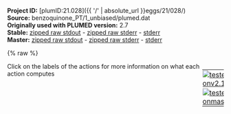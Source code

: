 **Project ID:** [plumID:21.028]({{ '/' | absolute_url }}eggs/21/028/)  
**Source:** benzoquinone_PT/1_unbiased/plumed.dat  
**Originally used with PLUMED version:** 2.7  
**Stable:** [zipped raw stdout](plumed.dat.plumed.stdout.txt.zip) - [zipped raw stderr](plumed.dat.plumed.stderr.txt.zip) - [stderr](plumed.dat.plumed.stderr)  
**Master:** [zipped raw stdout](plumed.dat.plumed_master.stdout.txt.zip) - [zipped raw stderr](plumed.dat.plumed_master.stderr.txt.zip) - [stderr](plumed.dat.plumed_master.stderr)  

{% raw %}
<div style="width: 100%; float:left">
<div style="width: 90%; float:left" id="value_details_data/benzoquinone_PT/1_unbiased/plumed.dat"> Click on the labels of the actions for more information on what each action computes </div>
<div style="width: 10%; float:left"><table><tr><td style="padding:1px"><a href="plumed.dat.plumed.stderr"><img src="https://img.shields.io/badge/v2.10-passing-green.svg" alt="tested onv2.10" /></a></td></tr><tr><td style="padding:1px"><a href="plumed.dat.plumed_master.stderr"><img src="https://img.shields.io/badge/master-passing-green.svg" alt="tested onmaster" /></a></td></tr></table></div></div>
<pre style="width=97%;">
<span style="color:blue" class="comment">#! vim:ft=plumed</span>
<br/><span style="color:blue" class="comment"># input file for unbiased intramolecular double proton transfer in 2,5-diamino-1,4-benzoquinone </span>
<br/><span style="color:blue" class="comment"># we can use the coordination numbers of the heavy atoms!</span>
<span style="color:blue" class="comment"># We take them of the type CC, CH, CO, CO, NH, OH</span>

<br/><span style="color:blue" class="comment">#UNITS</span>
<span class="plumedtooltip" style="color:green">UNITS<span class="right">This command sets the internal units for the code. <a href="https://www.plumed.org/doc-master/user-doc/html/_u_n_i_t_s.html" style="color:green">More details</a><i></i></span></span> <span class="plumedtooltip">LENGTH<span class="right">the units of lengths<i></i></span></span>=A

<span style="color:blue" class="comment"># ==== GROUPS ====</span>
<span style="display:none;" id="data/benzoquinone_PT/1_unbiased/plumed.dat">The UNITS action with label <b></b> calculates something</span><b name="data/benzoquinone_PT/1_unbiased/plumed.datC" onclick='showPath("data/benzoquinone_PT/1_unbiased/plumed.dat","data/benzoquinone_PT/1_unbiased/plumed.datC","data/benzoquinone_PT/1_unbiased/plumed.datC","violet")'>C</b><span style="display:none;" id="data/benzoquinone_PT/1_unbiased/plumed.datC">The GROUP action with label <b>C</b> calculates the following quantities:<table  align="center" frame="void" width="95%" cellpadding="5%"><tr><td width="5%"><b> Quantity </b>  </td><td width="5%"><b> Type </b>  </td><td><b> Description </b> </td></tr><tr><td width="5%">C</td><td width="5%"><font color="violet">atoms</font></td><td>indices of atoms specified in GROUP</td></tr></table></span>: <span class="plumedtooltip" style="color:green">GROUP<span class="right">Define a group of atoms so that a particular list of atoms can be referenced with a single label in definitions of CVs or virtual atoms. <a href="https://www.plumed.org/doc-master/user-doc/html/_g_r_o_u_p.html" style="color:green">More details</a><i></i></span></span> <span class="plumedtooltip">ATOMS<span class="right">the numerical indexes for the set of atoms in the group<i></i></span></span>=1,2,3,4,5,6
<b name="data/benzoquinone_PT/1_unbiased/plumed.datN" onclick='showPath("data/benzoquinone_PT/1_unbiased/plumed.dat","data/benzoquinone_PT/1_unbiased/plumed.datN","data/benzoquinone_PT/1_unbiased/plumed.datN","violet")'>N</b><span style="display:none;" id="data/benzoquinone_PT/1_unbiased/plumed.datN">The GROUP action with label <b>N</b> calculates the following quantities:<table  align="center" frame="void" width="95%" cellpadding="5%"><tr><td width="5%"><b> Quantity </b>  </td><td width="5%"><b> Type </b>  </td><td><b> Description </b> </td></tr><tr><td width="5%">N</td><td width="5%"><font color="violet">atoms</font></td><td>indices of atoms specified in GROUP</td></tr></table></span>: <span class="plumedtooltip" style="color:green">GROUP<span class="right">Define a group of atoms so that a particular list of atoms can be referenced with a single label in definitions of CVs or virtual atoms. <a href="https://www.plumed.org/doc-master/user-doc/html/_g_r_o_u_p.html" style="color:green">More details</a><i></i></span></span> <span class="plumedtooltip">ATOMS<span class="right">the numerical indexes for the set of atoms in the group<i></i></span></span>=9,12
<b name="data/benzoquinone_PT/1_unbiased/plumed.datO" onclick='showPath("data/benzoquinone_PT/1_unbiased/plumed.dat","data/benzoquinone_PT/1_unbiased/plumed.datO","data/benzoquinone_PT/1_unbiased/plumed.datO","violet")'>O</b><span style="display:none;" id="data/benzoquinone_PT/1_unbiased/plumed.datO">The GROUP action with label <b>O</b> calculates the following quantities:<table  align="center" frame="void" width="95%" cellpadding="5%"><tr><td width="5%"><b> Quantity </b>  </td><td width="5%"><b> Type </b>  </td><td><b> Description </b> </td></tr><tr><td width="5%">O</td><td width="5%"><font color="violet">atoms</font></td><td>indices of atoms specified in GROUP</td></tr></table></span>: <span class="plumedtooltip" style="color:green">GROUP<span class="right">Define a group of atoms so that a particular list of atoms can be referenced with a single label in definitions of CVs or virtual atoms. <a href="https://www.plumed.org/doc-master/user-doc/html/_g_r_o_u_p.html" style="color:green">More details</a><i></i></span></span> <span class="plumedtooltip">ATOMS<span class="right">the numerical indexes for the set of atoms in the group<i></i></span></span>=15,16
<b name="data/benzoquinone_PT/1_unbiased/plumed.datH" onclick='showPath("data/benzoquinone_PT/1_unbiased/plumed.dat","data/benzoquinone_PT/1_unbiased/plumed.datH","data/benzoquinone_PT/1_unbiased/plumed.datH","violet")'>H</b><span style="display:none;" id="data/benzoquinone_PT/1_unbiased/plumed.datH">The GROUP action with label <b>H</b> calculates the following quantities:<table  align="center" frame="void" width="95%" cellpadding="5%"><tr><td width="5%"><b> Quantity </b>  </td><td width="5%"><b> Type </b>  </td><td><b> Description </b> </td></tr><tr><td width="5%">H</td><td width="5%"><font color="violet">atoms</font></td><td>indices of atoms specified in GROUP</td></tr></table></span>: <span class="plumedtooltip" style="color:green">GROUP<span class="right">Define a group of atoms so that a particular list of atoms can be referenced with a single label in definitions of CVs or virtual atoms. <a href="https://www.plumed.org/doc-master/user-doc/html/_g_r_o_u_p.html" style="color:green">More details</a><i></i></span></span> <span class="plumedtooltip">ATOMS<span class="right">the numerical indexes for the set of atoms in the group<i></i></span></span>=7,8,10,11,13,14

<span style="color:blue" class="comment"># ==== HEAVY ATOMS ====</span>
<b name="data/benzoquinone_PT/1_unbiased/plumed.datC1" onclick='showPath("data/benzoquinone_PT/1_unbiased/plumed.dat","data/benzoquinone_PT/1_unbiased/plumed.datC1","data/benzoquinone_PT/1_unbiased/plumed.datC1","violet")'>C1</b><span style="display:none;" id="data/benzoquinone_PT/1_unbiased/plumed.datC1">The GROUP action with label <b>C1</b> calculates the following quantities:<table  align="center" frame="void" width="95%" cellpadding="5%"><tr><td width="5%"><b> Quantity </b>  </td><td width="5%"><b> Type </b>  </td><td><b> Description </b> </td></tr><tr><td width="5%">C1</td><td width="5%"><font color="violet">atoms</font></td><td>indices of atoms specified in GROUP</td></tr></table></span>: <span class="plumedtooltip" style="color:green">GROUP<span class="right">Define a group of atoms so that a particular list of atoms can be referenced with a single label in definitions of CVs or virtual atoms. <a href="https://www.plumed.org/doc-master/user-doc/html/_g_r_o_u_p.html" style="color:green">More details</a><i></i></span></span> <span class="plumedtooltip">ATOMS<span class="right">the numerical indexes for the set of atoms in the group<i></i></span></span>=1
<b name="data/benzoquinone_PT/1_unbiased/plumed.datC2" onclick='showPath("data/benzoquinone_PT/1_unbiased/plumed.dat","data/benzoquinone_PT/1_unbiased/plumed.datC2","data/benzoquinone_PT/1_unbiased/plumed.datC2","violet")'>C2</b><span style="display:none;" id="data/benzoquinone_PT/1_unbiased/plumed.datC2">The GROUP action with label <b>C2</b> calculates the following quantities:<table  align="center" frame="void" width="95%" cellpadding="5%"><tr><td width="5%"><b> Quantity </b>  </td><td width="5%"><b> Type </b>  </td><td><b> Description </b> </td></tr><tr><td width="5%">C2</td><td width="5%"><font color="violet">atoms</font></td><td>indices of atoms specified in GROUP</td></tr></table></span>: <span class="plumedtooltip" style="color:green">GROUP<span class="right">Define a group of atoms so that a particular list of atoms can be referenced with a single label in definitions of CVs or virtual atoms. <a href="https://www.plumed.org/doc-master/user-doc/html/_g_r_o_u_p.html" style="color:green">More details</a><i></i></span></span> <span class="plumedtooltip">ATOMS<span class="right">the numerical indexes for the set of atoms in the group<i></i></span></span>=2
<b name="data/benzoquinone_PT/1_unbiased/plumed.datC3" onclick='showPath("data/benzoquinone_PT/1_unbiased/plumed.dat","data/benzoquinone_PT/1_unbiased/plumed.datC3","data/benzoquinone_PT/1_unbiased/plumed.datC3","violet")'>C3</b><span style="display:none;" id="data/benzoquinone_PT/1_unbiased/plumed.datC3">The GROUP action with label <b>C3</b> calculates the following quantities:<table  align="center" frame="void" width="95%" cellpadding="5%"><tr><td width="5%"><b> Quantity </b>  </td><td width="5%"><b> Type </b>  </td><td><b> Description </b> </td></tr><tr><td width="5%">C3</td><td width="5%"><font color="violet">atoms</font></td><td>indices of atoms specified in GROUP</td></tr></table></span>: <span class="plumedtooltip" style="color:green">GROUP<span class="right">Define a group of atoms so that a particular list of atoms can be referenced with a single label in definitions of CVs or virtual atoms. <a href="https://www.plumed.org/doc-master/user-doc/html/_g_r_o_u_p.html" style="color:green">More details</a><i></i></span></span> <span class="plumedtooltip">ATOMS<span class="right">the numerical indexes for the set of atoms in the group<i></i></span></span>=3
<b name="data/benzoquinone_PT/1_unbiased/plumed.datC4" onclick='showPath("data/benzoquinone_PT/1_unbiased/plumed.dat","data/benzoquinone_PT/1_unbiased/plumed.datC4","data/benzoquinone_PT/1_unbiased/plumed.datC4","violet")'>C4</b><span style="display:none;" id="data/benzoquinone_PT/1_unbiased/plumed.datC4">The GROUP action with label <b>C4</b> calculates the following quantities:<table  align="center" frame="void" width="95%" cellpadding="5%"><tr><td width="5%"><b> Quantity </b>  </td><td width="5%"><b> Type </b>  </td><td><b> Description </b> </td></tr><tr><td width="5%">C4</td><td width="5%"><font color="violet">atoms</font></td><td>indices of atoms specified in GROUP</td></tr></table></span>: <span class="plumedtooltip" style="color:green">GROUP<span class="right">Define a group of atoms so that a particular list of atoms can be referenced with a single label in definitions of CVs or virtual atoms. <a href="https://www.plumed.org/doc-master/user-doc/html/_g_r_o_u_p.html" style="color:green">More details</a><i></i></span></span> <span class="plumedtooltip">ATOMS<span class="right">the numerical indexes for the set of atoms in the group<i></i></span></span>=4
<b name="data/benzoquinone_PT/1_unbiased/plumed.datC5" onclick='showPath("data/benzoquinone_PT/1_unbiased/plumed.dat","data/benzoquinone_PT/1_unbiased/plumed.datC5","data/benzoquinone_PT/1_unbiased/plumed.datC5","violet")'>C5</b><span style="display:none;" id="data/benzoquinone_PT/1_unbiased/plumed.datC5">The GROUP action with label <b>C5</b> calculates the following quantities:<table  align="center" frame="void" width="95%" cellpadding="5%"><tr><td width="5%"><b> Quantity </b>  </td><td width="5%"><b> Type </b>  </td><td><b> Description </b> </td></tr><tr><td width="5%">C5</td><td width="5%"><font color="violet">atoms</font></td><td>indices of atoms specified in GROUP</td></tr></table></span>: <span class="plumedtooltip" style="color:green">GROUP<span class="right">Define a group of atoms so that a particular list of atoms can be referenced with a single label in definitions of CVs or virtual atoms. <a href="https://www.plumed.org/doc-master/user-doc/html/_g_r_o_u_p.html" style="color:green">More details</a><i></i></span></span> <span class="plumedtooltip">ATOMS<span class="right">the numerical indexes for the set of atoms in the group<i></i></span></span>=5
<b name="data/benzoquinone_PT/1_unbiased/plumed.datC6" onclick='showPath("data/benzoquinone_PT/1_unbiased/plumed.dat","data/benzoquinone_PT/1_unbiased/plumed.datC6","data/benzoquinone_PT/1_unbiased/plumed.datC6","violet")'>C6</b><span style="display:none;" id="data/benzoquinone_PT/1_unbiased/plumed.datC6">The GROUP action with label <b>C6</b> calculates the following quantities:<table  align="center" frame="void" width="95%" cellpadding="5%"><tr><td width="5%"><b> Quantity </b>  </td><td width="5%"><b> Type </b>  </td><td><b> Description </b> </td></tr><tr><td width="5%">C6</td><td width="5%"><font color="violet">atoms</font></td><td>indices of atoms specified in GROUP</td></tr></table></span>: <span class="plumedtooltip" style="color:green">GROUP<span class="right">Define a group of atoms so that a particular list of atoms can be referenced with a single label in definitions of CVs or virtual atoms. <a href="https://www.plumed.org/doc-master/user-doc/html/_g_r_o_u_p.html" style="color:green">More details</a><i></i></span></span> <span class="plumedtooltip">ATOMS<span class="right">the numerical indexes for the set of atoms in the group<i></i></span></span>=6
<b name="data/benzoquinone_PT/1_unbiased/plumed.datN1" onclick='showPath("data/benzoquinone_PT/1_unbiased/plumed.dat","data/benzoquinone_PT/1_unbiased/plumed.datN1","data/benzoquinone_PT/1_unbiased/plumed.datN1","violet")'>N1</b><span style="display:none;" id="data/benzoquinone_PT/1_unbiased/plumed.datN1">The GROUP action with label <b>N1</b> calculates the following quantities:<table  align="center" frame="void" width="95%" cellpadding="5%"><tr><td width="5%"><b> Quantity </b>  </td><td width="5%"><b> Type </b>  </td><td><b> Description </b> </td></tr><tr><td width="5%">N1</td><td width="5%"><font color="violet">atoms</font></td><td>indices of atoms specified in GROUP</td></tr></table></span>: <span class="plumedtooltip" style="color:green">GROUP<span class="right">Define a group of atoms so that a particular list of atoms can be referenced with a single label in definitions of CVs or virtual atoms. <a href="https://www.plumed.org/doc-master/user-doc/html/_g_r_o_u_p.html" style="color:green">More details</a><i></i></span></span> <span class="plumedtooltip">ATOMS<span class="right">the numerical indexes for the set of atoms in the group<i></i></span></span>=9
<b name="data/benzoquinone_PT/1_unbiased/plumed.datN2" onclick='showPath("data/benzoquinone_PT/1_unbiased/plumed.dat","data/benzoquinone_PT/1_unbiased/plumed.datN2","data/benzoquinone_PT/1_unbiased/plumed.datN2","violet")'>N2</b><span style="display:none;" id="data/benzoquinone_PT/1_unbiased/plumed.datN2">The GROUP action with label <b>N2</b> calculates the following quantities:<table  align="center" frame="void" width="95%" cellpadding="5%"><tr><td width="5%"><b> Quantity </b>  </td><td width="5%"><b> Type </b>  </td><td><b> Description </b> </td></tr><tr><td width="5%">N2</td><td width="5%"><font color="violet">atoms</font></td><td>indices of atoms specified in GROUP</td></tr></table></span>: <span class="plumedtooltip" style="color:green">GROUP<span class="right">Define a group of atoms so that a particular list of atoms can be referenced with a single label in definitions of CVs or virtual atoms. <a href="https://www.plumed.org/doc-master/user-doc/html/_g_r_o_u_p.html" style="color:green">More details</a><i></i></span></span> <span class="plumedtooltip">ATOMS<span class="right">the numerical indexes for the set of atoms in the group<i></i></span></span>=12
<b name="data/benzoquinone_PT/1_unbiased/plumed.datO1" onclick='showPath("data/benzoquinone_PT/1_unbiased/plumed.dat","data/benzoquinone_PT/1_unbiased/plumed.datO1","data/benzoquinone_PT/1_unbiased/plumed.datO1","violet")'>O1</b><span style="display:none;" id="data/benzoquinone_PT/1_unbiased/plumed.datO1">The GROUP action with label <b>O1</b> calculates the following quantities:<table  align="center" frame="void" width="95%" cellpadding="5%"><tr><td width="5%"><b> Quantity </b>  </td><td width="5%"><b> Type </b>  </td><td><b> Description </b> </td></tr><tr><td width="5%">O1</td><td width="5%"><font color="violet">atoms</font></td><td>indices of atoms specified in GROUP</td></tr></table></span>: <span class="plumedtooltip" style="color:green">GROUP<span class="right">Define a group of atoms so that a particular list of atoms can be referenced with a single label in definitions of CVs or virtual atoms. <a href="https://www.plumed.org/doc-master/user-doc/html/_g_r_o_u_p.html" style="color:green">More details</a><i></i></span></span> <span class="plumedtooltip">ATOMS<span class="right">the numerical indexes for the set of atoms in the group<i></i></span></span>=15
<b name="data/benzoquinone_PT/1_unbiased/plumed.datO2" onclick='showPath("data/benzoquinone_PT/1_unbiased/plumed.dat","data/benzoquinone_PT/1_unbiased/plumed.datO2","data/benzoquinone_PT/1_unbiased/plumed.datO2","violet")'>O2</b><span style="display:none;" id="data/benzoquinone_PT/1_unbiased/plumed.datO2">The GROUP action with label <b>O2</b> calculates the following quantities:<table  align="center" frame="void" width="95%" cellpadding="5%"><tr><td width="5%"><b> Quantity </b>  </td><td width="5%"><b> Type </b>  </td><td><b> Description </b> </td></tr><tr><td width="5%">O2</td><td width="5%"><font color="violet">atoms</font></td><td>indices of atoms specified in GROUP</td></tr></table></span>: <span class="plumedtooltip" style="color:green">GROUP<span class="right">Define a group of atoms so that a particular list of atoms can be referenced with a single label in definitions of CVs or virtual atoms. <a href="https://www.plumed.org/doc-master/user-doc/html/_g_r_o_u_p.html" style="color:green">More details</a><i></i></span></span> <span class="plumedtooltip">ATOMS<span class="right">the numerical indexes for the set of atoms in the group<i></i></span></span>=16

<b name="data/benzoquinone_PT/1_unbiased/plumed.datc1c" onclick='showPath("data/benzoquinone_PT/1_unbiased/plumed.dat","data/benzoquinone_PT/1_unbiased/plumed.datc1c","data/benzoquinone_PT/1_unbiased/plumed.datc1c","black")'>c1c</b><span style="display:none;" id="data/benzoquinone_PT/1_unbiased/plumed.datc1c">The COORDINATION action with label <b>c1c</b> calculates the following quantities:<table  align="center" frame="void" width="95%" cellpadding="5%"><tr><td width="5%"><b> Quantity </b>  </td><td width="5%"><b> Type </b>  </td><td><b> Description </b> </td></tr><tr><td width="5%">c1c</td><td width="5%"><font color="black">scalar</font></td><td>the value of the coordination</td></tr></table></span>: <span class="plumedtooltip" style="color:green">COORDINATION<span class="right">Calculate coordination numbers. <a href="https://www.plumed.org/doc-master/user-doc/html/_c_o_o_r_d_i_n_a_t_i_o_n.html" style="color:green">More details</a><i></i></span></span> <span class="plumedtooltip">GROUPA<span class="right">First list of atoms<i></i></span></span>=<b name="data/benzoquinone_PT/1_unbiased/plumed.datC1">C1</b> <span class="plumedtooltip">GROUPB<span class="right">Second list of atoms (if empty, N*(N-1)/2 pairs in GROUPA are counted)<i></i></span></span>=<b name="data/benzoquinone_PT/1_unbiased/plumed.datC">C</b> <span class="plumedtooltip">SWITCH<span class="right">This keyword is used if you want to employ an alternative to the continuous switching function defined above<i></i></span></span>={RATIONAL D_0=0.0 R_0=1.7 NN=6 MM=8} <span class="plumedtooltip">NOPBC<span class="right"> ignore the periodic boundary conditions when calculating distances<i></i></span></span> 
<b name="data/benzoquinone_PT/1_unbiased/plumed.datc1n" onclick='showPath("data/benzoquinone_PT/1_unbiased/plumed.dat","data/benzoquinone_PT/1_unbiased/plumed.datc1n","data/benzoquinone_PT/1_unbiased/plumed.datc1n","black")'>c1n</b><span style="display:none;" id="data/benzoquinone_PT/1_unbiased/plumed.datc1n">The COORDINATION action with label <b>c1n</b> calculates the following quantities:<table  align="center" frame="void" width="95%" cellpadding="5%"><tr><td width="5%"><b> Quantity </b>  </td><td width="5%"><b> Type </b>  </td><td><b> Description </b> </td></tr><tr><td width="5%">c1n</td><td width="5%"><font color="black">scalar</font></td><td>the value of the coordination</td></tr></table></span>: <span class="plumedtooltip" style="color:green">COORDINATION<span class="right">Calculate coordination numbers. <a href="https://www.plumed.org/doc-master/user-doc/html/_c_o_o_r_d_i_n_a_t_i_o_n.html" style="color:green">More details</a><i></i></span></span> <span class="plumedtooltip">GROUPA<span class="right">First list of atoms<i></i></span></span>=<b name="data/benzoquinone_PT/1_unbiased/plumed.datC1">C1</b> <span class="plumedtooltip">GROUPB<span class="right">Second list of atoms (if empty, N*(N-1)/2 pairs in GROUPA are counted)<i></i></span></span>=<b name="data/benzoquinone_PT/1_unbiased/plumed.datN">N</b> <span class="plumedtooltip">SWITCH<span class="right">This keyword is used if you want to employ an alternative to the continuous switching function defined above<i></i></span></span>={RATIONAL D_0=0.0 R_0=1.7 NN=6 MM=8} <span class="plumedtooltip">NOPBC<span class="right"> ignore the periodic boundary conditions when calculating distances<i></i></span></span>
<b name="data/benzoquinone_PT/1_unbiased/plumed.datc1o" onclick='showPath("data/benzoquinone_PT/1_unbiased/plumed.dat","data/benzoquinone_PT/1_unbiased/plumed.datc1o","data/benzoquinone_PT/1_unbiased/plumed.datc1o","black")'>c1o</b><span style="display:none;" id="data/benzoquinone_PT/1_unbiased/plumed.datc1o">The COORDINATION action with label <b>c1o</b> calculates the following quantities:<table  align="center" frame="void" width="95%" cellpadding="5%"><tr><td width="5%"><b> Quantity </b>  </td><td width="5%"><b> Type </b>  </td><td><b> Description </b> </td></tr><tr><td width="5%">c1o</td><td width="5%"><font color="black">scalar</font></td><td>the value of the coordination</td></tr></table></span>: <span class="plumedtooltip" style="color:green">COORDINATION<span class="right">Calculate coordination numbers. <a href="https://www.plumed.org/doc-master/user-doc/html/_c_o_o_r_d_i_n_a_t_i_o_n.html" style="color:green">More details</a><i></i></span></span> <span class="plumedtooltip">GROUPA<span class="right">First list of atoms<i></i></span></span>=<b name="data/benzoquinone_PT/1_unbiased/plumed.datC1">C1</b> <span class="plumedtooltip">GROUPB<span class="right">Second list of atoms (if empty, N*(N-1)/2 pairs in GROUPA are counted)<i></i></span></span>=<b name="data/benzoquinone_PT/1_unbiased/plumed.datO">O</b> <span class="plumedtooltip">SWITCH<span class="right">This keyword is used if you want to employ an alternative to the continuous switching function defined above<i></i></span></span>={RATIONAL D_0=0.0 R_0=1.6 NN=6 MM=8} <span class="plumedtooltip">NOPBC<span class="right"> ignore the periodic boundary conditions when calculating distances<i></i></span></span>
<b name="data/benzoquinone_PT/1_unbiased/plumed.datc1h" onclick='showPath("data/benzoquinone_PT/1_unbiased/plumed.dat","data/benzoquinone_PT/1_unbiased/plumed.datc1h","data/benzoquinone_PT/1_unbiased/plumed.datc1h","black")'>c1h</b><span style="display:none;" id="data/benzoquinone_PT/1_unbiased/plumed.datc1h">The COORDINATION action with label <b>c1h</b> calculates the following quantities:<table  align="center" frame="void" width="95%" cellpadding="5%"><tr><td width="5%"><b> Quantity </b>  </td><td width="5%"><b> Type </b>  </td><td><b> Description </b> </td></tr><tr><td width="5%">c1h</td><td width="5%"><font color="black">scalar</font></td><td>the value of the coordination</td></tr></table></span>: <span class="plumedtooltip" style="color:green">COORDINATION<span class="right">Calculate coordination numbers. <a href="https://www.plumed.org/doc-master/user-doc/html/_c_o_o_r_d_i_n_a_t_i_o_n.html" style="color:green">More details</a><i></i></span></span> <span class="plumedtooltip">GROUPA<span class="right">First list of atoms<i></i></span></span>=<b name="data/benzoquinone_PT/1_unbiased/plumed.datC1">C1</b> <span class="plumedtooltip">GROUPB<span class="right">Second list of atoms (if empty, N*(N-1)/2 pairs in GROUPA are counted)<i></i></span></span>=<b name="data/benzoquinone_PT/1_unbiased/plumed.datH">H</b> <span class="plumedtooltip">SWITCH<span class="right">This keyword is used if you want to employ an alternative to the continuous switching function defined above<i></i></span></span>={RATIONAL D_0=0.0 R_0=1.2 NN=6 MM=8} <span class="plumedtooltip">NOPBC<span class="right"> ignore the periodic boundary conditions when calculating distances<i></i></span></span>
<b name="data/benzoquinone_PT/1_unbiased/plumed.datc2c" onclick='showPath("data/benzoquinone_PT/1_unbiased/plumed.dat","data/benzoquinone_PT/1_unbiased/plumed.datc2c","data/benzoquinone_PT/1_unbiased/plumed.datc2c","black")'>c2c</b><span style="display:none;" id="data/benzoquinone_PT/1_unbiased/plumed.datc2c">The COORDINATION action with label <b>c2c</b> calculates the following quantities:<table  align="center" frame="void" width="95%" cellpadding="5%"><tr><td width="5%"><b> Quantity </b>  </td><td width="5%"><b> Type </b>  </td><td><b> Description </b> </td></tr><tr><td width="5%">c2c</td><td width="5%"><font color="black">scalar</font></td><td>the value of the coordination</td></tr></table></span>: <span class="plumedtooltip" style="color:green">COORDINATION<span class="right">Calculate coordination numbers. <a href="https://www.plumed.org/doc-master/user-doc/html/_c_o_o_r_d_i_n_a_t_i_o_n.html" style="color:green">More details</a><i></i></span></span> <span class="plumedtooltip">GROUPA<span class="right">First list of atoms<i></i></span></span>=<b name="data/benzoquinone_PT/1_unbiased/plumed.datC2">C2</b> <span class="plumedtooltip">GROUPB<span class="right">Second list of atoms (if empty, N*(N-1)/2 pairs in GROUPA are counted)<i></i></span></span>=<b name="data/benzoquinone_PT/1_unbiased/plumed.datC">C</b> <span class="plumedtooltip">SWITCH<span class="right">This keyword is used if you want to employ an alternative to the continuous switching function defined above<i></i></span></span>={RATIONAL D_0=0.0 R_0=1.7 NN=6 MM=8} <span class="plumedtooltip">NOPBC<span class="right"> ignore the periodic boundary conditions when calculating distances<i></i></span></span> 
<b name="data/benzoquinone_PT/1_unbiased/plumed.datc2n" onclick='showPath("data/benzoquinone_PT/1_unbiased/plumed.dat","data/benzoquinone_PT/1_unbiased/plumed.datc2n","data/benzoquinone_PT/1_unbiased/plumed.datc2n","black")'>c2n</b><span style="display:none;" id="data/benzoquinone_PT/1_unbiased/plumed.datc2n">The COORDINATION action with label <b>c2n</b> calculates the following quantities:<table  align="center" frame="void" width="95%" cellpadding="5%"><tr><td width="5%"><b> Quantity </b>  </td><td width="5%"><b> Type </b>  </td><td><b> Description </b> </td></tr><tr><td width="5%">c2n</td><td width="5%"><font color="black">scalar</font></td><td>the value of the coordination</td></tr></table></span>: <span class="plumedtooltip" style="color:green">COORDINATION<span class="right">Calculate coordination numbers. <a href="https://www.plumed.org/doc-master/user-doc/html/_c_o_o_r_d_i_n_a_t_i_o_n.html" style="color:green">More details</a><i></i></span></span> <span class="plumedtooltip">GROUPA<span class="right">First list of atoms<i></i></span></span>=<b name="data/benzoquinone_PT/1_unbiased/plumed.datC2">C2</b> <span class="plumedtooltip">GROUPB<span class="right">Second list of atoms (if empty, N*(N-1)/2 pairs in GROUPA are counted)<i></i></span></span>=<b name="data/benzoquinone_PT/1_unbiased/plumed.datN">N</b> <span class="plumedtooltip">SWITCH<span class="right">This keyword is used if you want to employ an alternative to the continuous switching function defined above<i></i></span></span>={RATIONAL D_0=0.0 R_0=1.7 NN=6 MM=8} <span class="plumedtooltip">NOPBC<span class="right"> ignore the periodic boundary conditions when calculating distances<i></i></span></span>
<b name="data/benzoquinone_PT/1_unbiased/plumed.datc2o" onclick='showPath("data/benzoquinone_PT/1_unbiased/plumed.dat","data/benzoquinone_PT/1_unbiased/plumed.datc2o","data/benzoquinone_PT/1_unbiased/plumed.datc2o","black")'>c2o</b><span style="display:none;" id="data/benzoquinone_PT/1_unbiased/plumed.datc2o">The COORDINATION action with label <b>c2o</b> calculates the following quantities:<table  align="center" frame="void" width="95%" cellpadding="5%"><tr><td width="5%"><b> Quantity </b>  </td><td width="5%"><b> Type </b>  </td><td><b> Description </b> </td></tr><tr><td width="5%">c2o</td><td width="5%"><font color="black">scalar</font></td><td>the value of the coordination</td></tr></table></span>: <span class="plumedtooltip" style="color:green">COORDINATION<span class="right">Calculate coordination numbers. <a href="https://www.plumed.org/doc-master/user-doc/html/_c_o_o_r_d_i_n_a_t_i_o_n.html" style="color:green">More details</a><i></i></span></span> <span class="plumedtooltip">GROUPA<span class="right">First list of atoms<i></i></span></span>=<b name="data/benzoquinone_PT/1_unbiased/plumed.datC2">C2</b> <span class="plumedtooltip">GROUPB<span class="right">Second list of atoms (if empty, N*(N-1)/2 pairs in GROUPA are counted)<i></i></span></span>=<b name="data/benzoquinone_PT/1_unbiased/plumed.datO">O</b> <span class="plumedtooltip">SWITCH<span class="right">This keyword is used if you want to employ an alternative to the continuous switching function defined above<i></i></span></span>={RATIONAL D_0=0.0 R_0=1.6 NN=6 MM=8} <span class="plumedtooltip">NOPBC<span class="right"> ignore the periodic boundary conditions when calculating distances<i></i></span></span>
<b name="data/benzoquinone_PT/1_unbiased/plumed.datc2h" onclick='showPath("data/benzoquinone_PT/1_unbiased/plumed.dat","data/benzoquinone_PT/1_unbiased/plumed.datc2h","data/benzoquinone_PT/1_unbiased/plumed.datc2h","black")'>c2h</b><span style="display:none;" id="data/benzoquinone_PT/1_unbiased/plumed.datc2h">The COORDINATION action with label <b>c2h</b> calculates the following quantities:<table  align="center" frame="void" width="95%" cellpadding="5%"><tr><td width="5%"><b> Quantity </b>  </td><td width="5%"><b> Type </b>  </td><td><b> Description </b> </td></tr><tr><td width="5%">c2h</td><td width="5%"><font color="black">scalar</font></td><td>the value of the coordination</td></tr></table></span>: <span class="plumedtooltip" style="color:green">COORDINATION<span class="right">Calculate coordination numbers. <a href="https://www.plumed.org/doc-master/user-doc/html/_c_o_o_r_d_i_n_a_t_i_o_n.html" style="color:green">More details</a><i></i></span></span> <span class="plumedtooltip">GROUPA<span class="right">First list of atoms<i></i></span></span>=<b name="data/benzoquinone_PT/1_unbiased/plumed.datC2">C2</b> <span class="plumedtooltip">GROUPB<span class="right">Second list of atoms (if empty, N*(N-1)/2 pairs in GROUPA are counted)<i></i></span></span>=<b name="data/benzoquinone_PT/1_unbiased/plumed.datH">H</b> <span class="plumedtooltip">SWITCH<span class="right">This keyword is used if you want to employ an alternative to the continuous switching function defined above<i></i></span></span>={RATIONAL D_0=0.0 R_0=1.2 NN=6 MM=8} <span class="plumedtooltip">NOPBC<span class="right"> ignore the periodic boundary conditions when calculating distances<i></i></span></span>
<b name="data/benzoquinone_PT/1_unbiased/plumed.datc3c" onclick='showPath("data/benzoquinone_PT/1_unbiased/plumed.dat","data/benzoquinone_PT/1_unbiased/plumed.datc3c","data/benzoquinone_PT/1_unbiased/plumed.datc3c","black")'>c3c</b><span style="display:none;" id="data/benzoquinone_PT/1_unbiased/plumed.datc3c">The COORDINATION action with label <b>c3c</b> calculates the following quantities:<table  align="center" frame="void" width="95%" cellpadding="5%"><tr><td width="5%"><b> Quantity </b>  </td><td width="5%"><b> Type </b>  </td><td><b> Description </b> </td></tr><tr><td width="5%">c3c</td><td width="5%"><font color="black">scalar</font></td><td>the value of the coordination</td></tr></table></span>: <span class="plumedtooltip" style="color:green">COORDINATION<span class="right">Calculate coordination numbers. <a href="https://www.plumed.org/doc-master/user-doc/html/_c_o_o_r_d_i_n_a_t_i_o_n.html" style="color:green">More details</a><i></i></span></span> <span class="plumedtooltip">GROUPA<span class="right">First list of atoms<i></i></span></span>=<b name="data/benzoquinone_PT/1_unbiased/plumed.datC3">C3</b> <span class="plumedtooltip">GROUPB<span class="right">Second list of atoms (if empty, N*(N-1)/2 pairs in GROUPA are counted)<i></i></span></span>=<b name="data/benzoquinone_PT/1_unbiased/plumed.datC">C</b> <span class="plumedtooltip">SWITCH<span class="right">This keyword is used if you want to employ an alternative to the continuous switching function defined above<i></i></span></span>={RATIONAL D_0=0.0 R_0=1.7 NN=6 MM=8} <span class="plumedtooltip">NOPBC<span class="right"> ignore the periodic boundary conditions when calculating distances<i></i></span></span> 
<b name="data/benzoquinone_PT/1_unbiased/plumed.datc3n" onclick='showPath("data/benzoquinone_PT/1_unbiased/plumed.dat","data/benzoquinone_PT/1_unbiased/plumed.datc3n","data/benzoquinone_PT/1_unbiased/plumed.datc3n","black")'>c3n</b><span style="display:none;" id="data/benzoquinone_PT/1_unbiased/plumed.datc3n">The COORDINATION action with label <b>c3n</b> calculates the following quantities:<table  align="center" frame="void" width="95%" cellpadding="5%"><tr><td width="5%"><b> Quantity </b>  </td><td width="5%"><b> Type </b>  </td><td><b> Description </b> </td></tr><tr><td width="5%">c3n</td><td width="5%"><font color="black">scalar</font></td><td>the value of the coordination</td></tr></table></span>: <span class="plumedtooltip" style="color:green">COORDINATION<span class="right">Calculate coordination numbers. <a href="https://www.plumed.org/doc-master/user-doc/html/_c_o_o_r_d_i_n_a_t_i_o_n.html" style="color:green">More details</a><i></i></span></span> <span class="plumedtooltip">GROUPA<span class="right">First list of atoms<i></i></span></span>=<b name="data/benzoquinone_PT/1_unbiased/plumed.datC3">C3</b> <span class="plumedtooltip">GROUPB<span class="right">Second list of atoms (if empty, N*(N-1)/2 pairs in GROUPA are counted)<i></i></span></span>=<b name="data/benzoquinone_PT/1_unbiased/plumed.datN">N</b> <span class="plumedtooltip">SWITCH<span class="right">This keyword is used if you want to employ an alternative to the continuous switching function defined above<i></i></span></span>={RATIONAL D_0=0.0 R_0=1.7 NN=6 MM=8} <span class="plumedtooltip">NOPBC<span class="right"> ignore the periodic boundary conditions when calculating distances<i></i></span></span>
<b name="data/benzoquinone_PT/1_unbiased/plumed.datc3o" onclick='showPath("data/benzoquinone_PT/1_unbiased/plumed.dat","data/benzoquinone_PT/1_unbiased/plumed.datc3o","data/benzoquinone_PT/1_unbiased/plumed.datc3o","black")'>c3o</b><span style="display:none;" id="data/benzoquinone_PT/1_unbiased/plumed.datc3o">The COORDINATION action with label <b>c3o</b> calculates the following quantities:<table  align="center" frame="void" width="95%" cellpadding="5%"><tr><td width="5%"><b> Quantity </b>  </td><td width="5%"><b> Type </b>  </td><td><b> Description </b> </td></tr><tr><td width="5%">c3o</td><td width="5%"><font color="black">scalar</font></td><td>the value of the coordination</td></tr></table></span>: <span class="plumedtooltip" style="color:green">COORDINATION<span class="right">Calculate coordination numbers. <a href="https://www.plumed.org/doc-master/user-doc/html/_c_o_o_r_d_i_n_a_t_i_o_n.html" style="color:green">More details</a><i></i></span></span> <span class="plumedtooltip">GROUPA<span class="right">First list of atoms<i></i></span></span>=<b name="data/benzoquinone_PT/1_unbiased/plumed.datC3">C3</b> <span class="plumedtooltip">GROUPB<span class="right">Second list of atoms (if empty, N*(N-1)/2 pairs in GROUPA are counted)<i></i></span></span>=<b name="data/benzoquinone_PT/1_unbiased/plumed.datO">O</b> <span class="plumedtooltip">SWITCH<span class="right">This keyword is used if you want to employ an alternative to the continuous switching function defined above<i></i></span></span>={RATIONAL D_0=0.0 R_0=1.6 NN=6 MM=8} <span class="plumedtooltip">NOPBC<span class="right"> ignore the periodic boundary conditions when calculating distances<i></i></span></span>
<b name="data/benzoquinone_PT/1_unbiased/plumed.datc3h" onclick='showPath("data/benzoquinone_PT/1_unbiased/plumed.dat","data/benzoquinone_PT/1_unbiased/plumed.datc3h","data/benzoquinone_PT/1_unbiased/plumed.datc3h","black")'>c3h</b><span style="display:none;" id="data/benzoquinone_PT/1_unbiased/plumed.datc3h">The COORDINATION action with label <b>c3h</b> calculates the following quantities:<table  align="center" frame="void" width="95%" cellpadding="5%"><tr><td width="5%"><b> Quantity </b>  </td><td width="5%"><b> Type </b>  </td><td><b> Description </b> </td></tr><tr><td width="5%">c3h</td><td width="5%"><font color="black">scalar</font></td><td>the value of the coordination</td></tr></table></span>: <span class="plumedtooltip" style="color:green">COORDINATION<span class="right">Calculate coordination numbers. <a href="https://www.plumed.org/doc-master/user-doc/html/_c_o_o_r_d_i_n_a_t_i_o_n.html" style="color:green">More details</a><i></i></span></span> <span class="plumedtooltip">GROUPA<span class="right">First list of atoms<i></i></span></span>=<b name="data/benzoquinone_PT/1_unbiased/plumed.datC3">C3</b> <span class="plumedtooltip">GROUPB<span class="right">Second list of atoms (if empty, N*(N-1)/2 pairs in GROUPA are counted)<i></i></span></span>=<b name="data/benzoquinone_PT/1_unbiased/plumed.datH">H</b> <span class="plumedtooltip">SWITCH<span class="right">This keyword is used if you want to employ an alternative to the continuous switching function defined above<i></i></span></span>={RATIONAL D_0=0.0 R_0=1.2 NN=6 MM=8} <span class="plumedtooltip">NOPBC<span class="right"> ignore the periodic boundary conditions when calculating distances<i></i></span></span>
<b name="data/benzoquinone_PT/1_unbiased/plumed.datc4c" onclick='showPath("data/benzoquinone_PT/1_unbiased/plumed.dat","data/benzoquinone_PT/1_unbiased/plumed.datc4c","data/benzoquinone_PT/1_unbiased/plumed.datc4c","black")'>c4c</b><span style="display:none;" id="data/benzoquinone_PT/1_unbiased/plumed.datc4c">The COORDINATION action with label <b>c4c</b> calculates the following quantities:<table  align="center" frame="void" width="95%" cellpadding="5%"><tr><td width="5%"><b> Quantity </b>  </td><td width="5%"><b> Type </b>  </td><td><b> Description </b> </td></tr><tr><td width="5%">c4c</td><td width="5%"><font color="black">scalar</font></td><td>the value of the coordination</td></tr></table></span>: <span class="plumedtooltip" style="color:green">COORDINATION<span class="right">Calculate coordination numbers. <a href="https://www.plumed.org/doc-master/user-doc/html/_c_o_o_r_d_i_n_a_t_i_o_n.html" style="color:green">More details</a><i></i></span></span> <span class="plumedtooltip">GROUPA<span class="right">First list of atoms<i></i></span></span>=<b name="data/benzoquinone_PT/1_unbiased/plumed.datC4">C4</b> <span class="plumedtooltip">GROUPB<span class="right">Second list of atoms (if empty, N*(N-1)/2 pairs in GROUPA are counted)<i></i></span></span>=<b name="data/benzoquinone_PT/1_unbiased/plumed.datC">C</b> <span class="plumedtooltip">SWITCH<span class="right">This keyword is used if you want to employ an alternative to the continuous switching function defined above<i></i></span></span>={RATIONAL D_0=0.0 R_0=1.7 NN=6 MM=8} <span class="plumedtooltip">NOPBC<span class="right"> ignore the periodic boundary conditions when calculating distances<i></i></span></span> 
<b name="data/benzoquinone_PT/1_unbiased/plumed.datc4n" onclick='showPath("data/benzoquinone_PT/1_unbiased/plumed.dat","data/benzoquinone_PT/1_unbiased/plumed.datc4n","data/benzoquinone_PT/1_unbiased/plumed.datc4n","black")'>c4n</b><span style="display:none;" id="data/benzoquinone_PT/1_unbiased/plumed.datc4n">The COORDINATION action with label <b>c4n</b> calculates the following quantities:<table  align="center" frame="void" width="95%" cellpadding="5%"><tr><td width="5%"><b> Quantity </b>  </td><td width="5%"><b> Type </b>  </td><td><b> Description </b> </td></tr><tr><td width="5%">c4n</td><td width="5%"><font color="black">scalar</font></td><td>the value of the coordination</td></tr></table></span>: <span class="plumedtooltip" style="color:green">COORDINATION<span class="right">Calculate coordination numbers. <a href="https://www.plumed.org/doc-master/user-doc/html/_c_o_o_r_d_i_n_a_t_i_o_n.html" style="color:green">More details</a><i></i></span></span> <span class="plumedtooltip">GROUPA<span class="right">First list of atoms<i></i></span></span>=<b name="data/benzoquinone_PT/1_unbiased/plumed.datC4">C4</b> <span class="plumedtooltip">GROUPB<span class="right">Second list of atoms (if empty, N*(N-1)/2 pairs in GROUPA are counted)<i></i></span></span>=<b name="data/benzoquinone_PT/1_unbiased/plumed.datN">N</b> <span class="plumedtooltip">SWITCH<span class="right">This keyword is used if you want to employ an alternative to the continuous switching function defined above<i></i></span></span>={RATIONAL D_0=0.0 R_0=1.7 NN=6 MM=8} <span class="plumedtooltip">NOPBC<span class="right"> ignore the periodic boundary conditions when calculating distances<i></i></span></span>
<b name="data/benzoquinone_PT/1_unbiased/plumed.datc4o" onclick='showPath("data/benzoquinone_PT/1_unbiased/plumed.dat","data/benzoquinone_PT/1_unbiased/plumed.datc4o","data/benzoquinone_PT/1_unbiased/plumed.datc4o","black")'>c4o</b><span style="display:none;" id="data/benzoquinone_PT/1_unbiased/plumed.datc4o">The COORDINATION action with label <b>c4o</b> calculates the following quantities:<table  align="center" frame="void" width="95%" cellpadding="5%"><tr><td width="5%"><b> Quantity </b>  </td><td width="5%"><b> Type </b>  </td><td><b> Description </b> </td></tr><tr><td width="5%">c4o</td><td width="5%"><font color="black">scalar</font></td><td>the value of the coordination</td></tr></table></span>: <span class="plumedtooltip" style="color:green">COORDINATION<span class="right">Calculate coordination numbers. <a href="https://www.plumed.org/doc-master/user-doc/html/_c_o_o_r_d_i_n_a_t_i_o_n.html" style="color:green">More details</a><i></i></span></span> <span class="plumedtooltip">GROUPA<span class="right">First list of atoms<i></i></span></span>=<b name="data/benzoquinone_PT/1_unbiased/plumed.datC4">C4</b> <span class="plumedtooltip">GROUPB<span class="right">Second list of atoms (if empty, N*(N-1)/2 pairs in GROUPA are counted)<i></i></span></span>=<b name="data/benzoquinone_PT/1_unbiased/plumed.datO">O</b> <span class="plumedtooltip">SWITCH<span class="right">This keyword is used if you want to employ an alternative to the continuous switching function defined above<i></i></span></span>={RATIONAL D_0=0.0 R_0=1.6 NN=6 MM=8} <span class="plumedtooltip">NOPBC<span class="right"> ignore the periodic boundary conditions when calculating distances<i></i></span></span>
<b name="data/benzoquinone_PT/1_unbiased/plumed.datc4h" onclick='showPath("data/benzoquinone_PT/1_unbiased/plumed.dat","data/benzoquinone_PT/1_unbiased/plumed.datc4h","data/benzoquinone_PT/1_unbiased/plumed.datc4h","black")'>c4h</b><span style="display:none;" id="data/benzoquinone_PT/1_unbiased/plumed.datc4h">The COORDINATION action with label <b>c4h</b> calculates the following quantities:<table  align="center" frame="void" width="95%" cellpadding="5%"><tr><td width="5%"><b> Quantity </b>  </td><td width="5%"><b> Type </b>  </td><td><b> Description </b> </td></tr><tr><td width="5%">c4h</td><td width="5%"><font color="black">scalar</font></td><td>the value of the coordination</td></tr></table></span>: <span class="plumedtooltip" style="color:green">COORDINATION<span class="right">Calculate coordination numbers. <a href="https://www.plumed.org/doc-master/user-doc/html/_c_o_o_r_d_i_n_a_t_i_o_n.html" style="color:green">More details</a><i></i></span></span> <span class="plumedtooltip">GROUPA<span class="right">First list of atoms<i></i></span></span>=<b name="data/benzoquinone_PT/1_unbiased/plumed.datC4">C4</b> <span class="plumedtooltip">GROUPB<span class="right">Second list of atoms (if empty, N*(N-1)/2 pairs in GROUPA are counted)<i></i></span></span>=<b name="data/benzoquinone_PT/1_unbiased/plumed.datH">H</b> <span class="plumedtooltip">SWITCH<span class="right">This keyword is used if you want to employ an alternative to the continuous switching function defined above<i></i></span></span>={RATIONAL D_0=0.0 R_0=1.2 NN=6 MM=8} <span class="plumedtooltip">NOPBC<span class="right"> ignore the periodic boundary conditions when calculating distances<i></i></span></span>
<b name="data/benzoquinone_PT/1_unbiased/plumed.datc5c" onclick='showPath("data/benzoquinone_PT/1_unbiased/plumed.dat","data/benzoquinone_PT/1_unbiased/plumed.datc5c","data/benzoquinone_PT/1_unbiased/plumed.datc5c","black")'>c5c</b><span style="display:none;" id="data/benzoquinone_PT/1_unbiased/plumed.datc5c">The COORDINATION action with label <b>c5c</b> calculates the following quantities:<table  align="center" frame="void" width="95%" cellpadding="5%"><tr><td width="5%"><b> Quantity </b>  </td><td width="5%"><b> Type </b>  </td><td><b> Description </b> </td></tr><tr><td width="5%">c5c</td><td width="5%"><font color="black">scalar</font></td><td>the value of the coordination</td></tr></table></span>: <span class="plumedtooltip" style="color:green">COORDINATION<span class="right">Calculate coordination numbers. <a href="https://www.plumed.org/doc-master/user-doc/html/_c_o_o_r_d_i_n_a_t_i_o_n.html" style="color:green">More details</a><i></i></span></span> <span class="plumedtooltip">GROUPA<span class="right">First list of atoms<i></i></span></span>=<b name="data/benzoquinone_PT/1_unbiased/plumed.datC5">C5</b> <span class="plumedtooltip">GROUPB<span class="right">Second list of atoms (if empty, N*(N-1)/2 pairs in GROUPA are counted)<i></i></span></span>=<b name="data/benzoquinone_PT/1_unbiased/plumed.datC">C</b> <span class="plumedtooltip">SWITCH<span class="right">This keyword is used if you want to employ an alternative to the continuous switching function defined above<i></i></span></span>={RATIONAL D_0=0.0 R_0=1.7 NN=6 MM=8} <span class="plumedtooltip">NOPBC<span class="right"> ignore the periodic boundary conditions when calculating distances<i></i></span></span> 
<b name="data/benzoquinone_PT/1_unbiased/plumed.datc5n" onclick='showPath("data/benzoquinone_PT/1_unbiased/plumed.dat","data/benzoquinone_PT/1_unbiased/plumed.datc5n","data/benzoquinone_PT/1_unbiased/plumed.datc5n","black")'>c5n</b><span style="display:none;" id="data/benzoquinone_PT/1_unbiased/plumed.datc5n">The COORDINATION action with label <b>c5n</b> calculates the following quantities:<table  align="center" frame="void" width="95%" cellpadding="5%"><tr><td width="5%"><b> Quantity </b>  </td><td width="5%"><b> Type </b>  </td><td><b> Description </b> </td></tr><tr><td width="5%">c5n</td><td width="5%"><font color="black">scalar</font></td><td>the value of the coordination</td></tr></table></span>: <span class="plumedtooltip" style="color:green">COORDINATION<span class="right">Calculate coordination numbers. <a href="https://www.plumed.org/doc-master/user-doc/html/_c_o_o_r_d_i_n_a_t_i_o_n.html" style="color:green">More details</a><i></i></span></span> <span class="plumedtooltip">GROUPA<span class="right">First list of atoms<i></i></span></span>=<b name="data/benzoquinone_PT/1_unbiased/plumed.datC5">C5</b> <span class="plumedtooltip">GROUPB<span class="right">Second list of atoms (if empty, N*(N-1)/2 pairs in GROUPA are counted)<i></i></span></span>=<b name="data/benzoquinone_PT/1_unbiased/plumed.datN">N</b> <span class="plumedtooltip">SWITCH<span class="right">This keyword is used if you want to employ an alternative to the continuous switching function defined above<i></i></span></span>={RATIONAL D_0=0.0 R_0=1.7 NN=6 MM=8} <span class="plumedtooltip">NOPBC<span class="right"> ignore the periodic boundary conditions when calculating distances<i></i></span></span>
<b name="data/benzoquinone_PT/1_unbiased/plumed.datc5o" onclick='showPath("data/benzoquinone_PT/1_unbiased/plumed.dat","data/benzoquinone_PT/1_unbiased/plumed.datc5o","data/benzoquinone_PT/1_unbiased/plumed.datc5o","black")'>c5o</b><span style="display:none;" id="data/benzoquinone_PT/1_unbiased/plumed.datc5o">The COORDINATION action with label <b>c5o</b> calculates the following quantities:<table  align="center" frame="void" width="95%" cellpadding="5%"><tr><td width="5%"><b> Quantity </b>  </td><td width="5%"><b> Type </b>  </td><td><b> Description </b> </td></tr><tr><td width="5%">c5o</td><td width="5%"><font color="black">scalar</font></td><td>the value of the coordination</td></tr></table></span>: <span class="plumedtooltip" style="color:green">COORDINATION<span class="right">Calculate coordination numbers. <a href="https://www.plumed.org/doc-master/user-doc/html/_c_o_o_r_d_i_n_a_t_i_o_n.html" style="color:green">More details</a><i></i></span></span> <span class="plumedtooltip">GROUPA<span class="right">First list of atoms<i></i></span></span>=<b name="data/benzoquinone_PT/1_unbiased/plumed.datC5">C5</b> <span class="plumedtooltip">GROUPB<span class="right">Second list of atoms (if empty, N*(N-1)/2 pairs in GROUPA are counted)<i></i></span></span>=<b name="data/benzoquinone_PT/1_unbiased/plumed.datO">O</b> <span class="plumedtooltip">SWITCH<span class="right">This keyword is used if you want to employ an alternative to the continuous switching function defined above<i></i></span></span>={RATIONAL D_0=0.0 R_0=1.6 NN=6 MM=8} <span class="plumedtooltip">NOPBC<span class="right"> ignore the periodic boundary conditions when calculating distances<i></i></span></span>
<b name="data/benzoquinone_PT/1_unbiased/plumed.datc5h" onclick='showPath("data/benzoquinone_PT/1_unbiased/plumed.dat","data/benzoquinone_PT/1_unbiased/plumed.datc5h","data/benzoquinone_PT/1_unbiased/plumed.datc5h","black")'>c5h</b><span style="display:none;" id="data/benzoquinone_PT/1_unbiased/plumed.datc5h">The COORDINATION action with label <b>c5h</b> calculates the following quantities:<table  align="center" frame="void" width="95%" cellpadding="5%"><tr><td width="5%"><b> Quantity </b>  </td><td width="5%"><b> Type </b>  </td><td><b> Description </b> </td></tr><tr><td width="5%">c5h</td><td width="5%"><font color="black">scalar</font></td><td>the value of the coordination</td></tr></table></span>: <span class="plumedtooltip" style="color:green">COORDINATION<span class="right">Calculate coordination numbers. <a href="https://www.plumed.org/doc-master/user-doc/html/_c_o_o_r_d_i_n_a_t_i_o_n.html" style="color:green">More details</a><i></i></span></span> <span class="plumedtooltip">GROUPA<span class="right">First list of atoms<i></i></span></span>=<b name="data/benzoquinone_PT/1_unbiased/plumed.datC5">C5</b> <span class="plumedtooltip">GROUPB<span class="right">Second list of atoms (if empty, N*(N-1)/2 pairs in GROUPA are counted)<i></i></span></span>=<b name="data/benzoquinone_PT/1_unbiased/plumed.datH">H</b> <span class="plumedtooltip">SWITCH<span class="right">This keyword is used if you want to employ an alternative to the continuous switching function defined above<i></i></span></span>={RATIONAL D_0=0.0 R_0=1.2 NN=6 MM=8} <span class="plumedtooltip">NOPBC<span class="right"> ignore the periodic boundary conditions when calculating distances<i></i></span></span>
<b name="data/benzoquinone_PT/1_unbiased/plumed.datc6c" onclick='showPath("data/benzoquinone_PT/1_unbiased/plumed.dat","data/benzoquinone_PT/1_unbiased/plumed.datc6c","data/benzoquinone_PT/1_unbiased/plumed.datc6c","black")'>c6c</b><span style="display:none;" id="data/benzoquinone_PT/1_unbiased/plumed.datc6c">The COORDINATION action with label <b>c6c</b> calculates the following quantities:<table  align="center" frame="void" width="95%" cellpadding="5%"><tr><td width="5%"><b> Quantity </b>  </td><td width="5%"><b> Type </b>  </td><td><b> Description </b> </td></tr><tr><td width="5%">c6c</td><td width="5%"><font color="black">scalar</font></td><td>the value of the coordination</td></tr></table></span>: <span class="plumedtooltip" style="color:green">COORDINATION<span class="right">Calculate coordination numbers. <a href="https://www.plumed.org/doc-master/user-doc/html/_c_o_o_r_d_i_n_a_t_i_o_n.html" style="color:green">More details</a><i></i></span></span> <span class="plumedtooltip">GROUPA<span class="right">First list of atoms<i></i></span></span>=<b name="data/benzoquinone_PT/1_unbiased/plumed.datC6">C6</b> <span class="plumedtooltip">GROUPB<span class="right">Second list of atoms (if empty, N*(N-1)/2 pairs in GROUPA are counted)<i></i></span></span>=<b name="data/benzoquinone_PT/1_unbiased/plumed.datC">C</b> <span class="plumedtooltip">SWITCH<span class="right">This keyword is used if you want to employ an alternative to the continuous switching function defined above<i></i></span></span>={RATIONAL D_0=0.0 R_0=1.7 NN=6 MM=8} <span class="plumedtooltip">NOPBC<span class="right"> ignore the periodic boundary conditions when calculating distances<i></i></span></span> 
<b name="data/benzoquinone_PT/1_unbiased/plumed.datc6n" onclick='showPath("data/benzoquinone_PT/1_unbiased/plumed.dat","data/benzoquinone_PT/1_unbiased/plumed.datc6n","data/benzoquinone_PT/1_unbiased/plumed.datc6n","black")'>c6n</b><span style="display:none;" id="data/benzoquinone_PT/1_unbiased/plumed.datc6n">The COORDINATION action with label <b>c6n</b> calculates the following quantities:<table  align="center" frame="void" width="95%" cellpadding="5%"><tr><td width="5%"><b> Quantity </b>  </td><td width="5%"><b> Type </b>  </td><td><b> Description </b> </td></tr><tr><td width="5%">c6n</td><td width="5%"><font color="black">scalar</font></td><td>the value of the coordination</td></tr></table></span>: <span class="plumedtooltip" style="color:green">COORDINATION<span class="right">Calculate coordination numbers. <a href="https://www.plumed.org/doc-master/user-doc/html/_c_o_o_r_d_i_n_a_t_i_o_n.html" style="color:green">More details</a><i></i></span></span> <span class="plumedtooltip">GROUPA<span class="right">First list of atoms<i></i></span></span>=<b name="data/benzoquinone_PT/1_unbiased/plumed.datC6">C6</b> <span class="plumedtooltip">GROUPB<span class="right">Second list of atoms (if empty, N*(N-1)/2 pairs in GROUPA are counted)<i></i></span></span>=<b name="data/benzoquinone_PT/1_unbiased/plumed.datN">N</b> <span class="plumedtooltip">SWITCH<span class="right">This keyword is used if you want to employ an alternative to the continuous switching function defined above<i></i></span></span>={RATIONAL D_0=0.0 R_0=1.7 NN=6 MM=8} <span class="plumedtooltip">NOPBC<span class="right"> ignore the periodic boundary conditions when calculating distances<i></i></span></span>
<b name="data/benzoquinone_PT/1_unbiased/plumed.datc6o" onclick='showPath("data/benzoquinone_PT/1_unbiased/plumed.dat","data/benzoquinone_PT/1_unbiased/plumed.datc6o","data/benzoquinone_PT/1_unbiased/plumed.datc6o","black")'>c6o</b><span style="display:none;" id="data/benzoquinone_PT/1_unbiased/plumed.datc6o">The COORDINATION action with label <b>c6o</b> calculates the following quantities:<table  align="center" frame="void" width="95%" cellpadding="5%"><tr><td width="5%"><b> Quantity </b>  </td><td width="5%"><b> Type </b>  </td><td><b> Description </b> </td></tr><tr><td width="5%">c6o</td><td width="5%"><font color="black">scalar</font></td><td>the value of the coordination</td></tr></table></span>: <span class="plumedtooltip" style="color:green">COORDINATION<span class="right">Calculate coordination numbers. <a href="https://www.plumed.org/doc-master/user-doc/html/_c_o_o_r_d_i_n_a_t_i_o_n.html" style="color:green">More details</a><i></i></span></span> <span class="plumedtooltip">GROUPA<span class="right">First list of atoms<i></i></span></span>=<b name="data/benzoquinone_PT/1_unbiased/plumed.datC6">C6</b> <span class="plumedtooltip">GROUPB<span class="right">Second list of atoms (if empty, N*(N-1)/2 pairs in GROUPA are counted)<i></i></span></span>=<b name="data/benzoquinone_PT/1_unbiased/plumed.datO">O</b> <span class="plumedtooltip">SWITCH<span class="right">This keyword is used if you want to employ an alternative to the continuous switching function defined above<i></i></span></span>={RATIONAL D_0=0.0 R_0=1.6 NN=6 MM=8} <span class="plumedtooltip">NOPBC<span class="right"> ignore the periodic boundary conditions when calculating distances<i></i></span></span>
<b name="data/benzoquinone_PT/1_unbiased/plumed.datc6h" onclick='showPath("data/benzoquinone_PT/1_unbiased/plumed.dat","data/benzoquinone_PT/1_unbiased/plumed.datc6h","data/benzoquinone_PT/1_unbiased/plumed.datc6h","black")'>c6h</b><span style="display:none;" id="data/benzoquinone_PT/1_unbiased/plumed.datc6h">The COORDINATION action with label <b>c6h</b> calculates the following quantities:<table  align="center" frame="void" width="95%" cellpadding="5%"><tr><td width="5%"><b> Quantity </b>  </td><td width="5%"><b> Type </b>  </td><td><b> Description </b> </td></tr><tr><td width="5%">c6h</td><td width="5%"><font color="black">scalar</font></td><td>the value of the coordination</td></tr></table></span>: <span class="plumedtooltip" style="color:green">COORDINATION<span class="right">Calculate coordination numbers. <a href="https://www.plumed.org/doc-master/user-doc/html/_c_o_o_r_d_i_n_a_t_i_o_n.html" style="color:green">More details</a><i></i></span></span> <span class="plumedtooltip">GROUPA<span class="right">First list of atoms<i></i></span></span>=<b name="data/benzoquinone_PT/1_unbiased/plumed.datC6">C6</b> <span class="plumedtooltip">GROUPB<span class="right">Second list of atoms (if empty, N*(N-1)/2 pairs in GROUPA are counted)<i></i></span></span>=<b name="data/benzoquinone_PT/1_unbiased/plumed.datH">H</b> <span class="plumedtooltip">SWITCH<span class="right">This keyword is used if you want to employ an alternative to the continuous switching function defined above<i></i></span></span>={RATIONAL D_0=0.0 R_0=1.2 NN=6 MM=8} <span class="plumedtooltip">NOPBC<span class="right"> ignore the periodic boundary conditions when calculating distances<i></i></span></span>
<br/><b name="data/benzoquinone_PT/1_unbiased/plumed.datn1h" onclick='showPath("data/benzoquinone_PT/1_unbiased/plumed.dat","data/benzoquinone_PT/1_unbiased/plumed.datn1h","data/benzoquinone_PT/1_unbiased/plumed.datn1h","black")'>n1h</b><span style="display:none;" id="data/benzoquinone_PT/1_unbiased/plumed.datn1h">The COORDINATION action with label <b>n1h</b> calculates the following quantities:<table  align="center" frame="void" width="95%" cellpadding="5%"><tr><td width="5%"><b> Quantity </b>  </td><td width="5%"><b> Type </b>  </td><td><b> Description </b> </td></tr><tr><td width="5%">n1h</td><td width="5%"><font color="black">scalar</font></td><td>the value of the coordination</td></tr></table></span>: <span class="plumedtooltip" style="color:green">COORDINATION<span class="right">Calculate coordination numbers. <a href="https://www.plumed.org/doc-master/user-doc/html/_c_o_o_r_d_i_n_a_t_i_o_n.html" style="color:green">More details</a><i></i></span></span> <span class="plumedtooltip">GROUPA<span class="right">First list of atoms<i></i></span></span>=<b name="data/benzoquinone_PT/1_unbiased/plumed.datN1">N1</b> <span class="plumedtooltip">GROUPB<span class="right">Second list of atoms (if empty, N*(N-1)/2 pairs in GROUPA are counted)<i></i></span></span>=<b name="data/benzoquinone_PT/1_unbiased/plumed.datH">H</b> <span class="plumedtooltip">SWITCH<span class="right">This keyword is used if you want to employ an alternative to the continuous switching function defined above<i></i></span></span>={RATIONAL D_0=0.0 R_0=1.1 NN=6 MM=8} <span class="plumedtooltip">NOPBC<span class="right"> ignore the periodic boundary conditions when calculating distances<i></i></span></span>
<b name="data/benzoquinone_PT/1_unbiased/plumed.datn2h" onclick='showPath("data/benzoquinone_PT/1_unbiased/plumed.dat","data/benzoquinone_PT/1_unbiased/plumed.datn2h","data/benzoquinone_PT/1_unbiased/plumed.datn2h","black")'>n2h</b><span style="display:none;" id="data/benzoquinone_PT/1_unbiased/plumed.datn2h">The COORDINATION action with label <b>n2h</b> calculates the following quantities:<table  align="center" frame="void" width="95%" cellpadding="5%"><tr><td width="5%"><b> Quantity </b>  </td><td width="5%"><b> Type </b>  </td><td><b> Description </b> </td></tr><tr><td width="5%">n2h</td><td width="5%"><font color="black">scalar</font></td><td>the value of the coordination</td></tr></table></span>: <span class="plumedtooltip" style="color:green">COORDINATION<span class="right">Calculate coordination numbers. <a href="https://www.plumed.org/doc-master/user-doc/html/_c_o_o_r_d_i_n_a_t_i_o_n.html" style="color:green">More details</a><i></i></span></span> <span class="plumedtooltip">GROUPA<span class="right">First list of atoms<i></i></span></span>=<b name="data/benzoquinone_PT/1_unbiased/plumed.datN2">N2</b> <span class="plumedtooltip">GROUPB<span class="right">Second list of atoms (if empty, N*(N-1)/2 pairs in GROUPA are counted)<i></i></span></span>=<b name="data/benzoquinone_PT/1_unbiased/plumed.datH">H</b> <span class="plumedtooltip">SWITCH<span class="right">This keyword is used if you want to employ an alternative to the continuous switching function defined above<i></i></span></span>={RATIONAL D_0=0.0 R_0=1.1 NN=6 MM=8} <span class="plumedtooltip">NOPBC<span class="right"> ignore the periodic boundary conditions when calculating distances<i></i></span></span>
<br/><b name="data/benzoquinone_PT/1_unbiased/plumed.dato1h" onclick='showPath("data/benzoquinone_PT/1_unbiased/plumed.dat","data/benzoquinone_PT/1_unbiased/plumed.dato1h","data/benzoquinone_PT/1_unbiased/plumed.dato1h","black")'>o1h</b><span style="display:none;" id="data/benzoquinone_PT/1_unbiased/plumed.dato1h">The COORDINATION action with label <b>o1h</b> calculates the following quantities:<table  align="center" frame="void" width="95%" cellpadding="5%"><tr><td width="5%"><b> Quantity </b>  </td><td width="5%"><b> Type </b>  </td><td><b> Description </b> </td></tr><tr><td width="5%">o1h</td><td width="5%"><font color="black">scalar</font></td><td>the value of the coordination</td></tr></table></span>: <span class="plumedtooltip" style="color:green">COORDINATION<span class="right">Calculate coordination numbers. <a href="https://www.plumed.org/doc-master/user-doc/html/_c_o_o_r_d_i_n_a_t_i_o_n.html" style="color:green">More details</a><i></i></span></span> <span class="plumedtooltip">GROUPA<span class="right">First list of atoms<i></i></span></span>=<b name="data/benzoquinone_PT/1_unbiased/plumed.datO1">O1</b> <span class="plumedtooltip">GROUPB<span class="right">Second list of atoms (if empty, N*(N-1)/2 pairs in GROUPA are counted)<i></i></span></span>=<b name="data/benzoquinone_PT/1_unbiased/plumed.datH">H</b> <span class="plumedtooltip">SWITCH<span class="right">This keyword is used if you want to employ an alternative to the continuous switching function defined above<i></i></span></span>={RATIONAL D_0=0.0 R_0=1.2 NN=6 MM=8} <span class="plumedtooltip">NOPBC<span class="right"> ignore the periodic boundary conditions when calculating distances<i></i></span></span>
<b name="data/benzoquinone_PT/1_unbiased/plumed.dato2h" onclick='showPath("data/benzoquinone_PT/1_unbiased/plumed.dat","data/benzoquinone_PT/1_unbiased/plumed.dato2h","data/benzoquinone_PT/1_unbiased/plumed.dato2h","black")'>o2h</b><span style="display:none;" id="data/benzoquinone_PT/1_unbiased/plumed.dato2h">The COORDINATION action with label <b>o2h</b> calculates the following quantities:<table  align="center" frame="void" width="95%" cellpadding="5%"><tr><td width="5%"><b> Quantity </b>  </td><td width="5%"><b> Type </b>  </td><td><b> Description </b> </td></tr><tr><td width="5%">o2h</td><td width="5%"><font color="black">scalar</font></td><td>the value of the coordination</td></tr></table></span>: <span class="plumedtooltip" style="color:green">COORDINATION<span class="right">Calculate coordination numbers. <a href="https://www.plumed.org/doc-master/user-doc/html/_c_o_o_r_d_i_n_a_t_i_o_n.html" style="color:green">More details</a><i></i></span></span> <span class="plumedtooltip">GROUPA<span class="right">First list of atoms<i></i></span></span>=<b name="data/benzoquinone_PT/1_unbiased/plumed.datO2">O2</b> <span class="plumedtooltip">GROUPB<span class="right">Second list of atoms (if empty, N*(N-1)/2 pairs in GROUPA are counted)<i></i></span></span>=<b name="data/benzoquinone_PT/1_unbiased/plumed.datH">H</b> <span class="plumedtooltip">SWITCH<span class="right">This keyword is used if you want to employ an alternative to the continuous switching function defined above<i></i></span></span>={RATIONAL D_0=0.0 R_0=1.2 NN=6 MM=8} <span class="plumedtooltip">NOPBC<span class="right"> ignore the periodic boundary conditions when calculating distances<i></i></span></span>

<br/><span style="color:blue" class="comment"># ==== PRINT STUFF ====</span>
<span class="plumedtooltip" style="color:green">PRINT<span class="right">Print quantities to a file. <a href="https://www.plumed.org/doc-master/user-doc/html/_p_r_i_n_t.html" style="color:green">More details</a><i></i></span></span> <span class="plumedtooltip">FILE<span class="right">the name of the file on which to output these quantities<i></i></span></span>=coordNumbers <span class="plumedtooltip">ARG<span class="right">the labels of the values that you would like to print to the file<i></i></span></span>=<b name="data/benzoquinone_PT/1_unbiased/plumed.datn1h">n1h</b>,<b name="data/benzoquinone_PT/1_unbiased/plumed.datn2h">n2h</b>,<b name="data/benzoquinone_PT/1_unbiased/plumed.dato1h">o1h</b>,<b name="data/benzoquinone_PT/1_unbiased/plumed.dato2h">o2h</b>,<b name="data/benzoquinone_PT/1_unbiased/plumed.datc1c">c1c</b>,<b name="data/benzoquinone_PT/1_unbiased/plumed.datc1n">c1n</b>,<b name="data/benzoquinone_PT/1_unbiased/plumed.datc1o">c1o</b>,<b name="data/benzoquinone_PT/1_unbiased/plumed.datc1h">c1h</b>,<b name="data/benzoquinone_PT/1_unbiased/plumed.datc2c">c2c</b>,<b name="data/benzoquinone_PT/1_unbiased/plumed.datc2n">c2n</b>,<b name="data/benzoquinone_PT/1_unbiased/plumed.datc2o">c2o</b>,<b name="data/benzoquinone_PT/1_unbiased/plumed.datc2h">c2h</b>,<b name="data/benzoquinone_PT/1_unbiased/plumed.datc3c">c3c</b>,<b name="data/benzoquinone_PT/1_unbiased/plumed.datc3n">c3n</b>,<b name="data/benzoquinone_PT/1_unbiased/plumed.datc3o">c3o</b>,<b name="data/benzoquinone_PT/1_unbiased/plumed.datc3h">c3h</b>,<b name="data/benzoquinone_PT/1_unbiased/plumed.datc4c">c4c</b>,<b name="data/benzoquinone_PT/1_unbiased/plumed.datc4n">c4n</b>,<b name="data/benzoquinone_PT/1_unbiased/plumed.datc4o">c4o</b>,<b name="data/benzoquinone_PT/1_unbiased/plumed.datc4h">c4h</b>,<b name="data/benzoquinone_PT/1_unbiased/plumed.datc5c">c5c</b>,<b name="data/benzoquinone_PT/1_unbiased/plumed.datc5n">c5n</b>,<b name="data/benzoquinone_PT/1_unbiased/plumed.datc5o">c5o</b>,<b name="data/benzoquinone_PT/1_unbiased/plumed.datc5h">c5h</b>,<b name="data/benzoquinone_PT/1_unbiased/plumed.datc6c">c6c</b>,<b name="data/benzoquinone_PT/1_unbiased/plumed.datc6n">c6n</b>,<b name="data/benzoquinone_PT/1_unbiased/plumed.datc6o">c6o</b>,<b name="data/benzoquinone_PT/1_unbiased/plumed.datc6h">c6h</b> <span class="plumedtooltip">STRIDE<span class="right"> the frequency with which the quantities of interest should be output<i></i></span></span>=50
</pre>
{% endraw %}

